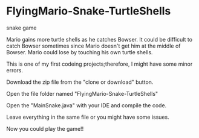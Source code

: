 # FlyingMario-Snake-TurtleShells
snake game 

Mario gains more turtle shells as he catches Bowser. It could be difficult to catch Bowser sometimes since Mario doesn't get him at the middle of Bowser. Mario could lose by touching his own turtle shells. 

This is one of my first codeing projects;therefore, I might have some minor errors. 

Download the zip file from the "clone or download" button.

Open the file folder named "FlyingMario-Snake-TurtleShells" 

Open the "MainSnake.java" with your IDE and compile the code. 

Leave everything in the same file or you might have some issues. 

Now you could play the game!! 
